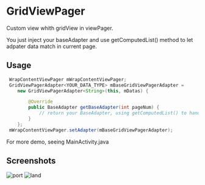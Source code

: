 GridViewPager
==============

Custom view whith gridView in viewPager. 

You just inject your baseAdapter and use getComputedList() method to let adpater data match in current page.

Usage
------

```java
 WrapContentViewPager mWrapContentViewPager;
 GridViewPagerAdapter<YOUR_DATA_TYPE> mBaseGridViewPagerAdapter = 
	new GridViewPagerAdapter<String>(this, mDatas) {

		@Override
		public BaseAdapter getBaseAdapter(int pageNum) {
			// return your BaseAdapter, using getComputedList() to handle your data.
		}
	};
 mWrapContentViewPager.setAdapter(mBaseGridViewPagerAdapter);
```

For more demo, seeing MainActivity.java

Screenshots
------------

![port](https://raw.github.com/btsken/GridViewPager/master/screenshot1.png)
![land](https://raw.github.com/btsken/GridViewPager/master/screenshot2.png)

